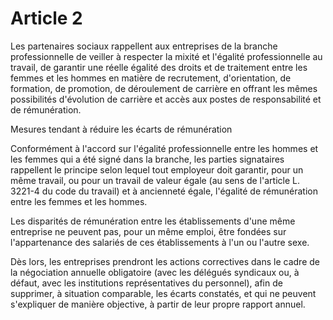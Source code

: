 # Article 2

Les partenaires sociaux rappellent aux entreprises de la branche professionnelle de veiller à respecter la mixité et l'égalité professionnelle au travail, de garantir une réelle égalité des droits et de traitement entre les femmes et les hommes en matière de recrutement, d'orientation, de formation, de promotion, de déroulement de carrière en offrant les mêmes possibilités d'évolution de carrière et accès aux postes de responsabilité et de rémunération.

Mesures tendant à réduire les écarts de rémunération

Conformément à l'accord sur l'égalité professionnelle entre les hommes et les femmes qui a été signé dans la branche, les parties signataires rappellent le principe selon lequel tout employeur doit garantir, pour un même travail, ou pour un travail de valeur égale (au sens de l'article L. 3221-4 du code du travail) et à ancienneté égale, l'égalité de rémunération entre les femmes et les hommes.

Les disparités de rémunération entre les établissements d'une même entreprise ne peuvent pas, pour un même emploi, être fondées sur l'appartenance des salariés de ces établissements à l'un ou l'autre sexe.

Dès lors, les entreprises prendront les actions correctives dans le cadre de la négociation annuelle obligatoire (avec les délégués syndicaux ou, à défaut, avec les institutions représentatives du personnel), afin de supprimer, à situation comparable, les écarts constatés, et qui ne peuvent s'expliquer de manière objective, à partir de leur propre rapport annuel.

